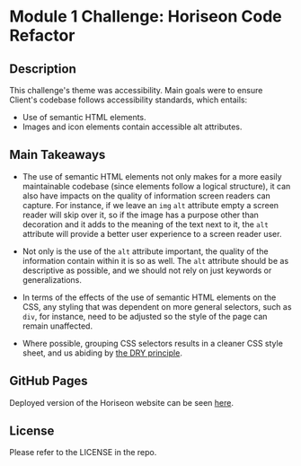 # Module 1 Challenge: Horiseon Code Refactor

## Description

This challenge's theme was accessibility. Main goals were to ensure Client's codebase follows accessibility standards, which entails:

- Use of semantic HTML elements.
- Images and icon elements contain accessible alt attributes.

## Main Takeaways

- The use of semantic HTML elements not only makes for a more easily maintainable codebase (since elements follow a logical structure), it can also have impacts on the quality of information screen readers can capture. For instance, if we leave an `img` `alt` attribute empty a screen reader will skip over it, so if the image has a purpose other than decoration and it adds to the meaning of the text next to it, the `alt` attribute will provide a better user experience to a screen reader user.

- Not only is the use of the `alt` attribute important, the quality of the information contain within it is so as well. The `alt` attribute should be as descriptive as possible, and we should not rely on just keywords or generalizations.

- In terms of the effects of the use of semantic HTML elements on the CSS, any styling that was dependent on more general selectors, such as `div`, for instance, need to be adjusted so the style of the page can remain unaffected.

- Where possible, grouping CSS selectors results in a cleaner CSS style sheet, and us abiding by [the DRY principle](https://en.wikipedia.org/wiki/Don%27t_repeat_yourself).

## GitHub Pages

Deployed version of the Horiseon website can be seen [here](https://vcdsc.github.io/horiseon-refactor/).

## License

Please refer to the LICENSE in the repo.

